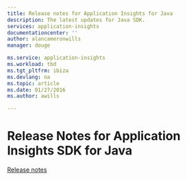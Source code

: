 ```yaml
---
title: Release notes for Application Insights for Java
description: The latest updates for Java SDK.
services: application-insights
documentationcenter: ''
author: alancameronwills
manager: douge

ms.service: application-insights
ms.workload: tbd
ms.tgt_pltfrm: ibiza
ms.devlang: na
ms.topic: article
ms.date: 01/27/2016
ms.author: awills

---
```

# Release Notes for Application Insights SDK for Java
[Release notes](https://github.com/Microsoft/ApplicationInsights-Java)

